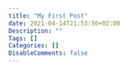 ```yaml
---
title: "My First Post"
date: 2021-04-14T21:53:56+02:00
Description: ""
Tags: []
Categories: []
DisableComments: false
---
```

